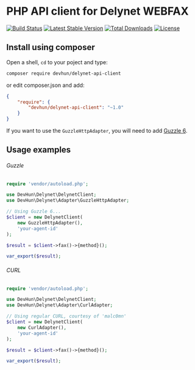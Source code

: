 # PHP API client for Delynet WEBFAX

[![Build Status](https://travis-ci.org/devhun/delynet-api-client.svg?branch=master)](https://travis-ci.org/devhun/delynet-api-client)
[![Latest Stable Version](https://poser.pugx.org/devhun/delynet-api-client/version)](https://packagist.org/packages/devhun/delynet-api-client)
[![Total Downloads](https://poser.pugx.org/devhun/delynet-api-client/downloads)](https://packagist.org/packages/devhun/delynet-api-client)
[![License](https://poser.pugx.org/devhun/delynet-api-client/license)](https://packagist.org/packages/devhun/delynet-api-client)

## Install using composer

Open a shell, `cd` to your poject and type:

```sh
composer require devhun/delynet-api-client
```

or edit composer.json and add:

```json
{
    "require": {
        "devhun/delynet-api-client": "~1.0"
    }
}
```

If you want to use the `GuzzleHttpAdapter`, you will need to add [Guzzle 6](https://github.com/guzzle/guzzle).

## Usage examples

###### Guzzle

```php
require 'vendor/autoload.php';

use DevHun\Delynet\DelynetClient;
use DevHun\Delynet\Adapter\GuzzleHttpAdapter;

// Using Guzzle 6...
$client = new DelynetClient(
    new GuzzleHttpAdapter(),
    'your-agent-id'
);

$result = $client->fax()->{method}();

var_export($result);
```

###### CURL

```php
require 'vendor/autoload.php';

use DevHun\Delynet\DelynetClient;
use DevHun\Delynet\Adapter\CurlAdapter;

// Using regular CURL, courtesy of 'malc0mn'
$client = new DelynetClient(
    new CurlAdapter(),
    'your-agent-id'
);

$result = $client->fax()->{method}();

var_export($result);
```
